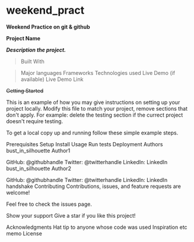 # weekend_pract

**Weekend __Practice__ on git &amp; github**

__Project Name__

***Description the project.***


>Built With

>Major languages
Frameworks
Technologies used
Live Demo (if available)
Live Demo Link

~~Getting Started~~

This is an example of how you may give instructions on setting up your project locally. Modify this file to match your project, remove sections that don't apply. For example: delete the testing section if the currect project doesn't require testing.

To get a local copy up and running follow these simple example steps.

Prerequisites
Setup
Install
Usage
Run tests
Deployment
Authors
bust_in_silhouette Author1

GitHub: @githubhandle
Twitter: @twitterhandle
LinkedIn: LinkedIn
bust_in_silhouette Author2

GitHub: @githubhandle
Twitter: @twitterhandle
LinkedIn: LinkedIn
handshake Contributing
Contributions, issues, and feature requests are welcome!

Feel free to check the issues page.

Show your support
Give a star if you like this project!

Acknowledgments
Hat tip to anyone whose code was used
Inspiration
etc
memo License
